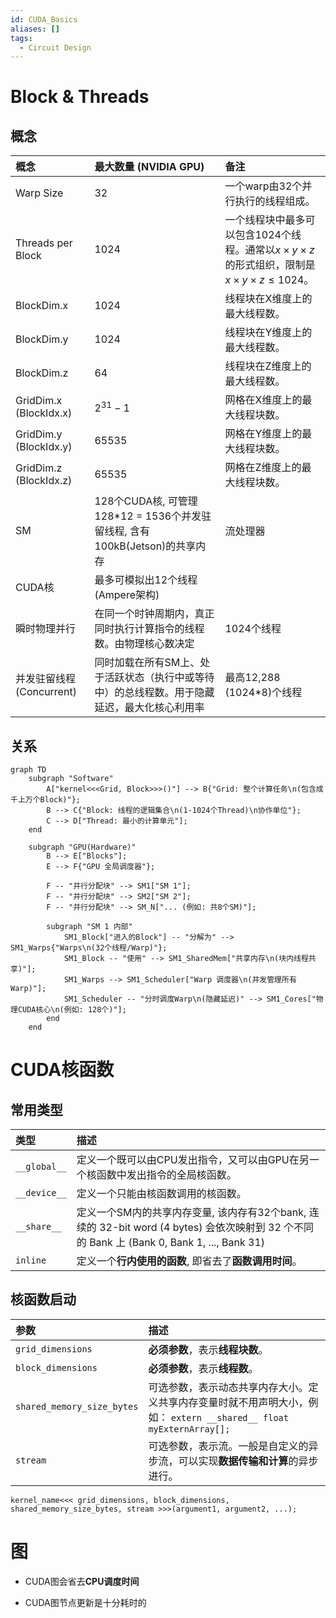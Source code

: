 ```yaml
---
id: CUDA_Basics
aliases: []
tags:
  - Circuit Design
---
```


# Block \& Threads

## 概念


| 概念                     | 最大数量 (NVIDIA GPU)                               | 备注                                                                                   |
| :--------------------- | :---------------------------------------------- | :----------------------------------------------------------------------------------- |
| Warp Size              | 32                                              | 一个warp由32个并行执行的线程组成。                                                                 |
| Threads per Block      | 1024                                            | 一个线程块中最多可以包含1024个线程。通常以$x \times y \times z$的形式组织，限制是$x \times y \times z \le 1024$。 |
| BlockDim.x             | 1024                                            | 线程块在X维度上的最大线程数。                                                                      |
| BlockDim.y             | 1024                                            | 线程块在Y维度上的最大线程数。                                                                      |
| BlockDim.z             | 64                                              | 线程块在Z维度上的最大线程数。                                                                      |
| GridDim.x (BlockIdx.x) | $2^{31}-1$                                      | 网格在X维度上的最大线程块数。                                                                      |
| GridDim.y (BlockIdx.y) | 65535                                           | 网格在Y维度上的最大线程块数。                                                                      |
| GridDim.z (BlockIdx.z) | 65535                                           | 网格在Z维度上的最大线程块数。                                                                      |
| SM                     | 128个CUDA核, 可管理128*12 = 1536个并发驻留线程, 含有100kB(Jetson)的共享内存               | 流处理器                                                                                 |
| CUDA核                  | 最多可模拟出12个线程(Ampere架构)                           |                                                                                      |
| 瞬时物理并行                 | 在同一个时钟周期内，真正同时执行计算指令的线程数。由物理核心数决定               | 1024个线程                                                                              |
| 并发驻留线程 (Concurrent)    | 同时加载在所有SM上、处于活跃状态（执行中或等待中）的总线程数。用于隐藏延迟，最大化核心利用率 | 最高12,288 (1024*8)个线程                                                                 |

## 关系

```mermaid
graph TD
    subgraph "Software"
        A["kernel<<<Grid, Block>>>()"] --> B{"Grid: 整个计算任务\n(包含成千上万个Block)"};
        B --> C{"Block: 线程的逻辑集合\n(1-1024个Thread)\n协作单位"};
        C --> D["Thread: 最小的计算单元"];
    end

    subgraph "GPU(Hardware)"
        B --> E["Blocks"];
        E --> F{"GPU 全局调度器"};
        
        F -- "并行分配块" --> SM1["SM 1"];
        F -- "并行分配块" --> SM2["SM 2"];
        F -- "并行分配块" --> SM_N["... (例如: 共8个SM)"];

        subgraph "SM 1 内部"
            SM1_Block["进入的Block"] -- "分解为" --> SM1_Warps{"Warps\n(32个线程/Warp)"};
            SM1_Block -- "使用" --> SM1_SharedMem["共享内存\n(块内线程共享)"];
            SM1_Warps --> SM1_Scheduler["Warp 调度器\n(并发管理所有Warp)"];
            SM1_Scheduler -- "分时调度Warp\n(隐藏延迟)" --> SM1_Cores["物理CUDA核心\n(例如: 128个)"];
        end
    end
```

# CUDA核函数

## 常用类型

| 类型         | 描述                                                                                           |
| :----------- | :--------------------------------------------------------------------------------------------- |
| `__global__` | 定义一个既可以由CPU发出指令，又可以由GPU在另一个核函数中发出指令的全局核函数。                   |
| `__device__` | 定义一个只能由核函数调用的核函数。                                                             |
| `__share__`  | 定义一个SM内的共享内存变量, 该内存有32个bank, 连续的 32-bit word (4 bytes) 会依次映射到 32 个不同的 Bank 上 (Bank 0, Bank 1, ..., Bank 31) |
| `inline`     | 定义一个**行内使用的函数**, 即省去了**函数调用时间**。                                          |

## 核函数启动

| 参数                       | 描述                                                                                             |
| :------------------------- | :----------------------------------------------------------------------------------------------- |
| `grid_dimensions`          | **必须参数**，表示**线程块数**。                                                                 |
| `block_dimensions`         | **必须参数**，表示**线程数**。                                                                   |
| `shared_memory_size_bytes` | 可选参数，表示动态共享内存大小。定义共享内存变量时就不用声明大小，例如： `extern __shared__ float myExternArray[];` |
| `stream`                   | 可选参数，表示流。一般是自定义的异步流，可以实现**数据传输和计算**的异步进行。                     |

```
kernel_name<<< grid_dimensions, block_dimensions, shared_memory_size_bytes, stream >>>(argument1, argument2, ...);
```

# 图

- CUDA图会省去**CPU调度时间**

- CUDA图节点更新是十分耗时的
